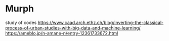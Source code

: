 # Murph
study of codes
https://www.caad.arch.ethz.ch/blog/inverting-the-classical-process-of-urban-studies-with-big-data-and-machine-learning/
https://ameblo.jp/n-amane-n/entry-12361733672.html
